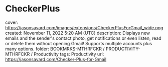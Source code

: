 # CheckerPlus

cover: https://jasonsavard.com/images/extensions/CheckerPlusForGmail_wide.png
created: November 11, 2022 5:20 AM (UTC)
description: Displays new emails and the sender's contact photo, get notifications or even listen, read or delete them without opening Gmail! Supports multiple accounts plus many options.
folder: BOOKMRKS-MTHRFCKR / PRODUCTIVITY-MTHRFCKR / Productivity
tags: Productivity
url: https://jasonsavard.com/Checker-Plus-for-Gmail